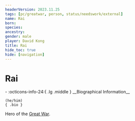 ```yaml
---
headerVersion: 2023.11.25
tags: [pc/greatwar, person, status/needswork/external]
name: Rai
born:
species:
ancestry:
gender: male
player: David Kong
title: Rai
hide_toc: true
hide: [navigation]
---
```

# Rai
<div class="grid cards ext-narrow-margin ext-one-column" markdown>
- :octicons-info-24:{ .lg .middle } __Biographical Information__

    (he/him)  
    { .bio }

</div>


Hero of the [Great War](<../../../events/1500s/great-war.md>). 

